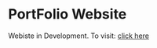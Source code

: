 # PortFolio Website

Webiste in Development. 
To visit: [click here](https://sankalpjain99.github.io/)
